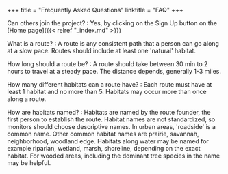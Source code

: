 +++
title = "Frequently Asked Questions"
linktitle = "FAQ"
+++

Can others join the project?
:    Yes, by clicking on the Sign Up button on the [Home page]({{< relref "_index.md" >}})
  

What is a route?
:   A route is any consistent path that a person can go along at a slow pace.  Routes should include at least one 'natural' habitat.


How long should a route be?
:    A route should take between 30 min to 2 hours to travel at a steady pace. The distance depends, generally 1-3 miles.

How many different habitats can a route have?
:    Each route must have at least 1 habitat and no more than 5.  Habitats may occur more than once along a route.

How are habitats named?
:    Habitats are named by the route founder, the first person to establish the route.  Habitat names are not standardized, so monitors should choose descriptive names. In urban areas, 'roadside' is a common name.  Other common habitat names are prairie, savannah, neighborhood, woodland edge. Habitats along water may be named for example riparian, wetland, marsh, shoreline, depending on the exact habitat.  For wooded areas, including the dominant tree species in the name may be helpful.